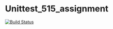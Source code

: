 # Unittest_515_assignment

[![Build Status](https://travis-ci.org/Manikanta2/Unittest_515_assignment.png)](https://travis-ci.org/Manikanta2/Unittest_515_assignment/)


